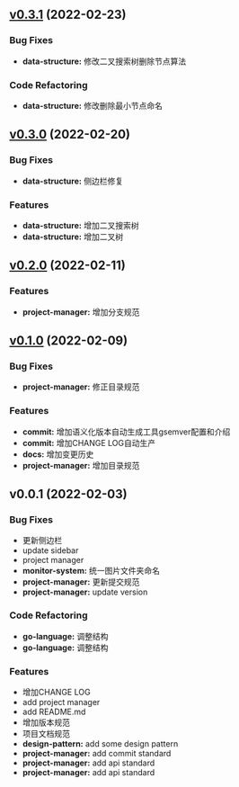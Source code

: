 
<a name="v0.3.1"></a>
## [v0.3.1](https://github.com/Hexiaopi/hexiaopi.github.io/compare/v0.3.0...v0.3.1) (2022-02-23)

### Bug Fixes

* **data-structure:** 修改二叉搜索树删除节点算法

### Code Refactoring

* **data-structure:** 修改删除最小节点命名


<a name="v0.3.0"></a>
## [v0.3.0](https://github.com/Hexiaopi/hexiaopi.github.io/compare/v0.2.0...v0.3.0) (2022-02-20)

### Bug Fixes

* **data-structure:** 侧边栏修复

### Features

* **data-structure:** 增加二叉搜索树
* **data-structure:** 增加二叉树


<a name="v0.2.0"></a>
## [v0.2.0](https://github.com/Hexiaopi/hexiaopi.github.io/compare/v0.1.0...v0.2.0) (2022-02-11)

### Features

* **project-manager:** 增加分支规范


<a name="v0.1.0"></a>
## [v0.1.0](https://github.com/Hexiaopi/hexiaopi.github.io/compare/v0.0.1...v0.1.0) (2022-02-09)

### Bug Fixes

* **project-manager:** 修正目录规范

### Features

* **commit:** 增加语义化版本自动生成工具gsemver配置和介绍
* **commit:** 增加CHANGE LOG自动生产
* **docs:** 增加变更历史
* **project-manager:** 增加目录规范


<a name="v0.0.1"></a>
## v0.0.1 (2022-02-03)

### Bug Fixes

* 更新侧边栏
* update sidebar
* project manager
* **monitor-system:** 统一图片文件夹命名
* **project-manager:** 更新提交规范
* **project-manager:** update version

### Code Refactoring

* **go-language:** 调整结构
* **go-language:** 调整结构

### Features

* 增加CHANGE LOG
* add project manager
* add README.md
* 增加版本规范
* 项目文档规范
* **design-pattern:** add some design pattern
* **project-manager:** add commit standard
* **project-manager:** add api standard
* **project-manager:** add api standard

